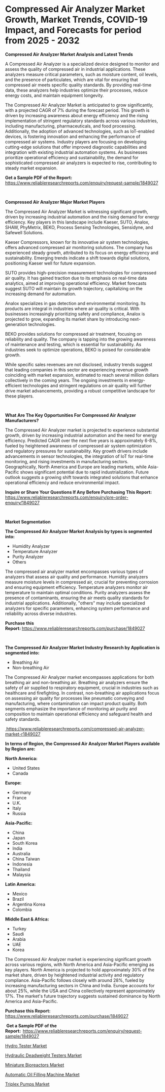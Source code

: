 <p><h1>Compressed Air Analyzer Market Growth, Market Trends, COVID-19 Impact, and Forecasts for period from 2025 - 2032</h1></p><p><strong>Compressed Air Analyzer Market Analysis and Latest Trends</strong></p>
<p><p>A Compressed Air Analyzer is a specialized device designed to monitor and assess the quality of compressed air in industrial applications. These analyzers measure critical parameters, such as moisture content, oil levels, and the presence of particulates, which are vital for ensuring that compressed air meets specific quality standards. By providing real-time data, these analyzers help industries optimize their processes, reduce energy costs, and maintain equipment longevity.</p><p>The Compressed Air Analyzer Market is anticipated to grow significantly, with a projected CAGR of 7% during the forecast period. This growth is driven by increasing awareness about energy efficiency and the rising implementation of stringent regulatory standards across various industries, including manufacturing, pharmaceuticals, and food processing. Additionally, the adoption of advanced technologies, such as IoT-enabled devices, is fostering innovation and enhancing the performance of compressed air systems. Industry players are focusing on developing cutting-edge solutions that offer improved diagnostic capabilities and integration with existing industrial automation systems. As businesses prioritize operational efficiency and sustainability, the demand for sophisticated compressed air analyzers is expected to rise, contributing to steady market expansion.</p></p>
<p><strong>Get a Sample PDF of the Report:&nbsp;</strong> <a href="https://www.reliableresearchreports.com/enquiry/request-sample/1849027?utm_campaign=7&utm_medium=2&utm_source=Github&utm_content=ia&utm_term=22022025&utm_id=compressed-air-analyzer">https://www.reliableresearchreports.com/enquiry/request-sample/1849027</a></p>
<p>&nbsp;</p>
<p><strong>Compressed Air Analyzer Major Market Players</strong></p>
<p><p>The Compressed Air Analyzer Market is witnessing significant growth, driven by increasing industrial automation and the rising demand for energy efficiency. Key players in this landscape include Kaeser, SUTO, Analox, SHAW, PhyMetrix, BEKO, Process Sensing Technologies, Sensidyne, and Safewell Solutions.</p><p>Kaeser Compressors, known for its innovative air system technologies, offers advanced compressed air monitoring solutions. The company has experienced steady growth, attributed to its focus on energy efficiency and sustainability. Emerging trends indicate a shift towards digital solutions, positioning Kaeser well for future expansion.</p><p>SUTO provides high-precision measurement technologies for compressed air quality. It has gained traction due to its emphasis on real-time data analytics, aimed at improving operational efficiency. Market forecasts suggest SUTO will maintain its growth trajectory, capitalizing on the increasing demand for automation.</p><p>Analox specializes in gas detection and environmental monitoring. Its products are integral in industries where air quality is critical. With businesses increasingly prioritizing safety and compliance, Analox is projected to grow, expanding its market share by introducing next-generation technologies.</p><p>BEKO provides solutions for compressed air treatment, focusing on reliability and quality. The company is tapping into the growing awareness of maintenance and testing, which is essential for sustainability. As industries seek to optimize operations, BEKO is poised for considerable growth.</p><p>While specific sales revenues are not disclosed, industry trends suggest that leading companies in this sector are experiencing revenue growth coinciding with market expansion, estimated to reach several million dollars collectively in the coming years. The ongoing investments in energy-efficient technologies and stringent regulations on air quality will further drive market advancements, providing a robust competitive landscape for these players.</p></p>
<p>&nbsp;</p>
<p><strong>What Are The Key Opportunities For Compressed Air Analyzer Manufacturers?</strong></p>
<p><p>The Compressed Air Analyzer market is projected to experience substantial growth, driven by increasing industrial automation and the need for energy efficiency. Predicted CAGR over the next five years is approximately 6-8%, fueled by heightened awareness of compressed air system optimization and regulatory pressures for sustainability. Key growth drivers include advancements in sensor technologies, the integration of IoT for real-time monitoring, and rising investments in manufacturing sectors. Geographically, North America and Europe are leading markets, while Asia-Pacific shows significant potential due to rapid industrialization. Future outlook suggests a growing shift towards integrated solutions that enhance operational efficiency and reduce environmental impact.</p></p>
<p><strong>Inquire or Share Your Questions If Any Before Purchasing This Report:</strong> <a href="https://www.reliableresearchreports.com/enquiry/pre-order-enquiry/1849027?utm_campaign=7&utm_medium=2&utm_source=Github&utm_content=ia&utm_term=22022025&utm_id=compressed-air-analyzer">https://www.reliableresearchreports.com/enquiry/pre-order-enquiry/1849027</a></p>
<p>&nbsp;</p>
<p><strong>Market Segmentation</strong></p>
<p><strong>The Compressed Air Analyzer Market Analysis by types is segmented into:</strong></p>
<p><ul><li>Humidity Analyzer</li><li>Temperature Analyzer</li><li>Purity Analyzer</li><li>Others</li></ul></p>
<p><p>The compressed air analyzer market encompasses various types of analyzers that assess air quality and performance. Humidity analyzers measure moisture levels in compressed air, crucial for preventing corrosion and ensuring equipment efficiency. Temperature analyzers monitor air temperature to maintain optimal conditions. Purity analyzers assess the presence of contaminants, ensuring the air meets quality standards for industrial applications. Additionally, "others" may include specialized analyzers for specific parameters, enhancing system performance and reliability across diverse industries.</p></p>
<p><strong>Purchase this Report:&nbsp;</strong><a href="https://www.reliableresearchreports.com/purchase/1849027?utm_campaign=7&utm_medium=2&utm_source=Github&utm_content=ia&utm_term=22022025&utm_id=compressed-air-analyzer">https://www.reliableresearchreports.com/purchase/1849027</a></p>
<p>&nbsp;</p>
<p><strong>The Compressed Air Analyzer Market Industry Research by Application is segmented into:</strong></p>
<p><ul><li>Breathing Air</li><li>Non-breathing Air</li></ul></p>
<p><p>The Compressed Air Analyzer market encompasses applications for both breathing air and non-breathing air. Breathing air analyzers ensure the safety of air supplied to respiratory equipment, crucial in industries such as healthcare and firefighting. In contrast, non-breathing air applications focus on assessing air quality for processes like pneumatic conveying and manufacturing, where contamination can impact product quality. Both segments emphasize the importance of monitoring air purity and composition to maintain operational efficiency and safeguard health and safety standards.</p></p>
<p><a href="https://www.reliableresearchreports.com/compressed-air-analyzer-market-r1849027?utm_campaign=7&utm_medium=2&utm_source=Github&utm_content=ia&utm_term=22022025&utm_id=compressed-air-analyzer">&nbsp;https://www.reliableresearchreports.com/compressed-air-analyzer-market-r1849027</a></p>
<p><strong>In terms of Region, the Compressed Air Analyzer Market Players available by Region are:</strong></p>
<p>
    <p> <strong> North America: </strong>
        <ul>
            <li>United States</li>
            <li>Canada</li>
        </ul>
        </p> 
    <p> <strong> Europe: </strong>
        <ul>
            <li>Germany</li>
            <li>France</li>
            <li>U.K.</li>
            <li>Italy</li>
            <li>Russia</li>
        </ul>
        </p> 
    <p> <strong> Asia-Pacific: </strong>
        <ul>
            <li>China</li>
            <li>Japan</li>
            <li>South Korea</li>
            <li>India</li>
            <li>Australia</li>
            <li>China Taiwan</li>
            <li>Indonesia</li>
            <li>Thailand</li>
            <li>Malaysia</li>
        </ul>
        </p> 
    <p> <strong> Latin America: </strong>
        <ul>
            <li>Mexico</li>
            <li>Brazil</li>
            <li>Argentina Korea</li>
            <li>Colombia</li>
        </ul>
        </p> 
    <p> <strong> Middle East & Africa: </strong>
        <ul>
            <li>Turkey</li>
            <li>Saudi</li>
            <li>Arabia</li>
            <li>UAE</li>
            <li>Korea</li>
        </ul>
    </p>
    </p>
<p><p>The Compressed Air Analyzer market is experiencing significant growth across various regions, with North America and Asia-Pacific emerging as key players. North America is projected to hold approximately 30% of the market share, driven by heightened industrial activity and regulatory compliance. Asia-Pacific follows closely with around 28%, fueled by increasing manufacturing sectors in China and India. Europe accounts for about 25%, while the USA and China collectively represent approximately 17%. The market's future trajectory suggests sustained dominance by North America and Asia-Pacific.</p></p>
<p><strong>Purchase this Report: </strong><a href="https://www.reliableresearchreports.com/purchase/1849027?utm_campaign=7&utm_medium=2&utm_source=Github&utm_content=ia&utm_term=22022025&utm_id=compressed-air-analyzer">https://www.reliableresearchreports.com/purchase/1849027</a></p>
<p>&nbsp;<strong>Get a Sample PDF of the Report:&nbsp;&nbsp;</strong><a href="https://www.reliableresearchreports.com/enquiry/request-sample/1849027?utm_campaign=7&utm_medium=2&utm_source=Github&utm_content=ia&utm_term=22022025&utm_id=compressed-air-analyzer">https://www.reliableresearchreports.com/enquiry/request-sample/1849027</a></p>
<p><strong></strong></p>
<p><p><a href="https://github.com/vilehoaguy/Market-Research-Report-List-1/blob/main/hydro-tester-market.md?utm_campaign=7&utm_medium=2&utm_source=Github&utm_content=ia&utm_term=22022025&utm_id=compressed-air-analyzer">Hydro Tester Market</a></p><p><a href="https://github.com/sapsaidamary/Market-Research-Report-List-1/blob/main/hydraulic-deadweight-testers-market.md?utm_campaign=7&utm_medium=2&utm_source=Github&utm_content=ia&utm_term=22022025&utm_id=compressed-air-analyzer">Hydraulic Deadweight Testers Market</a></p><p><a href="https://github.com/rahebeinum/Market-Research-Report-List-1/blob/main/miniature-bioreactors-market.md?utm_campaign=7&utm_medium=2&utm_source=Github&utm_content=ia&utm_term=22022025&utm_id=compressed-air-analyzer">Miniature Bioreactors Market</a></p><p><a href="https://github.com/djarixneoza/Market-Research-Report-List-1/blob/main/automatic-oil-filling-machine-market.md?utm_campaign=7&utm_medium=2&utm_source=Github&utm_content=ia&utm_term=22022025&utm_id=compressed-air-analyzer">Automatic Oil Filling Machine Market</a></p><p><a href="https://github.com/jandedaboy1/Market-Research-Report-List-1/blob/main/triplex-pumps-market.md?utm_campaign=7&utm_medium=2&utm_source=Github&utm_content=ia&utm_term=22022025&utm_id=compressed-air-analyzer">Triplex Pumps Market</a></p></p>